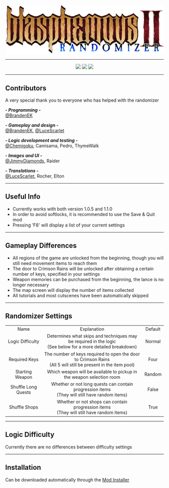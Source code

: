 <div align="center">
  <img src="resources/logo.png">
</div>

---

<div align="center">
  <img src="https://img.shields.io/github/v/release/BrandenEK/BlasII.Randomizer?style=for-the-badge">
  <img src="https://img.shields.io/github/last-commit/BrandenEK/BlasII.Randomizer?color=important&style=for-the-badge">
  <img src="https://img.shields.io/github/downloads/BrandenEK/BlasII.Randomizer/total?color=success&style=for-the-badge">
</div>

---

## Contributors

A very special thank you to everyone who has helped with the randomizer

***- Programming -*** <br>
[@BrandenEK](https://github.com/BrandenEK)

***- Gameplay and design -*** <br>
[@BrandenEK](https://github.com/BrandenEK), [@LuceScarlet](https://github.com/LuceScarlet)

***- Logic development and testing -*** <br>
[@Chemigoku](https://github.com/Chemigoku), Camisama, Pedro, ThymeWalk

***- Images and UI -*** <br>
[@JimmyDiamonds](https://github.com/JimmyDiamonds), Raider

***- Translations -*** <br>
[@LuceScarlet](https://github.com/LuceScarlet), Rocher, Elton

---

## Useful Info
- Currently works with both version 1.0.5 and 1.1.0
- In order to avoid softlocks, it is recommended to use the Save & Quit mod
- Pressing 'F8' will display a list of your current settings

---

## Gameplay Differences

- All regions of the game are unlocked from the beginning, though you will still need movement items to reach them
- The door to Crimson Rains will be unlocked after obtaining a certain number of keys, specified in your settings
- Weapon memories can be purchased from the beginning, the lance is no longer necessary
- The map screen will display the number of items collected
- All tutorials and most cutscenes have been automatically skipped

---

## Randomizer Settings

  <table>
    <tr>
      <td align="center"> Name </td>
      <td align="center"> Explanation </td>
      <td align="center"> Default </td>
    </tr>
    <tr>
      <td align="center"> Logic Difficulty </td>
      <td align="center"> Determines what skips and techniques may be required in the logic <br>
                          (See below for a more detailed breakdown) </td>
      <td align="center"> Normal </td>
    </tr>
    <tr>
      <td align="center"> Required Keys </td>
      <td align="center"> The number of keys required to open the door to Crimson Rains <br>
                          (All 5 will still be present in the item pool) </td>
      <td align="center"> Four </td>
    </tr>
    <tr>
      <td align="center"> Starting Weapon </td>
      <td align="center"> Which weapon will be available to pickup in the weapon selection room </td>
      <td align="center"> Random </td>
    </tr>
    <tr>
      <td align="center"> Shuffle Long Quests </td>
      <td align="center"> Whether or not long quests can contain progression items <br>
                          (They will still have random items) </td>
      <td align="center"> False </td>
    </tr>
    <tr>
      <td align="center"> Shuffle Shops </td>
      <td align="center"> Whether or not shops can contain progression items <br>
                          (They will still have random items) </td>
      <td align="center"> True </td>
    </tr>
  </table>

---

## Logic Difficulty

Currently there are no differences between difficulty settings

---

## Installation

Can be downloaded automatically through the <a href="https://github.com/BrandenEK/Blasphemous-Mod-Installer"> Mod Installer
